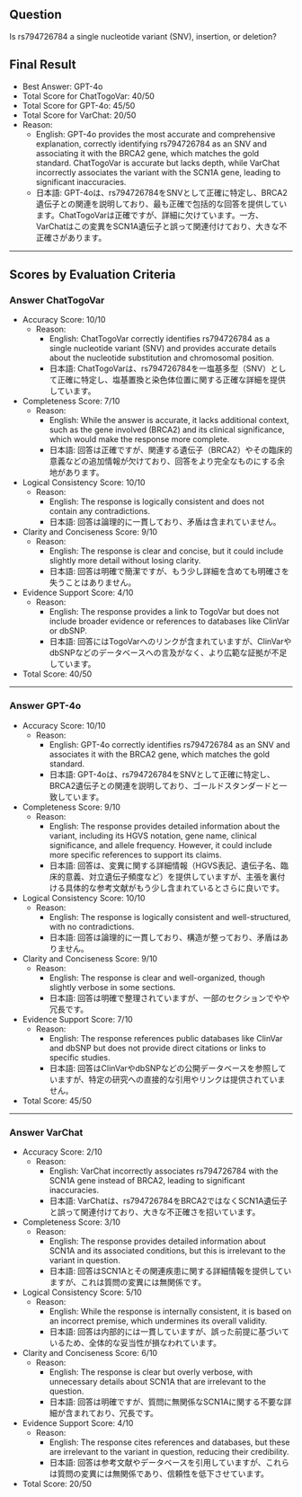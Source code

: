## Question

Is rs794726784 a single nucleotide variant (SNV), insertion, or deletion?

## Final Result

- Best Answer: GPT-4o
- Total Score for ChatTogoVar: 40/50
- Total Score for GPT-4o: 45/50
- Total Score for VarChat: 20/50
- Reason:
  - English: GPT-4o provides the most accurate and comprehensive explanation, correctly identifying rs794726784 as an SNV and associating it with the BRCA2 gene, which matches the gold standard. ChatTogoVar is accurate but lacks depth, while VarChat incorrectly associates the variant with the SCN1A gene, leading to significant inaccuracies.
  - 日本語: GPT-4oは、rs794726784をSNVとして正確に特定し、BRCA2遺伝子との関連を説明しており、最も正確で包括的な回答を提供しています。ChatTogoVarは正確ですが、詳細に欠けています。一方、VarChatはこの変異をSCN1A遺伝子と誤って関連付けており、大きな不正確さがあります。

---

## Scores by Evaluation Criteria

### Answer ChatTogoVar
- Accuracy Score: 10/10
  - Reason: 
    - English: ChatTogoVar correctly identifies rs794726784 as a single nucleotide variant (SNV) and provides accurate details about the nucleotide substitution and chromosomal position.
    - 日本語: ChatTogoVarは、rs794726784を一塩基多型（SNV）として正確に特定し、塩基置換と染色体位置に関する正確な詳細を提供しています。
- Completeness Score: 7/10
  - Reason: 
    - English: While the answer is accurate, it lacks additional context, such as the gene involved (BRCA2) and its clinical significance, which would make the response more complete.
    - 日本語: 回答は正確ですが、関連する遺伝子（BRCA2）やその臨床的意義などの追加情報が欠けており、回答をより完全なものにする余地があります。
- Logical Consistency Score: 10/10
  - Reason: 
    - English: The response is logically consistent and does not contain any contradictions.
    - 日本語: 回答は論理的に一貫しており、矛盾は含まれていません。
- Clarity and Conciseness Score: 9/10
  - Reason: 
    - English: The response is clear and concise, but it could include slightly more detail without losing clarity.
    - 日本語: 回答は明確で簡潔ですが、もう少し詳細を含めても明確さを失うことはありません。
- Evidence Support Score: 4/10
  - Reason: 
    - English: The response provides a link to TogoVar but does not include broader evidence or references to databases like ClinVar or dbSNP.
    - 日本語: 回答にはTogoVarへのリンクが含まれていますが、ClinVarやdbSNPなどのデータベースへの言及がなく、より広範な証拠が不足しています。
- Total Score: 40/50

---

### Answer GPT-4o
- Accuracy Score: 10/10
  - Reason: 
    - English: GPT-4o correctly identifies rs794726784 as an SNV and associates it with the BRCA2 gene, which matches the gold standard.
    - 日本語: GPT-4oは、rs794726784をSNVとして正確に特定し、BRCA2遺伝子との関連を説明しており、ゴールドスタンダードと一致しています。
- Completeness Score: 9/10
  - Reason: 
    - English: The response provides detailed information about the variant, including its HGVS notation, gene name, clinical significance, and allele frequency. However, it could include more specific references to support its claims.
    - 日本語: 回答は、変異に関する詳細情報（HGVS表記、遺伝子名、臨床的意義、対立遺伝子頻度など）を提供していますが、主張を裏付ける具体的な参考文献がもう少し含まれているとさらに良いです。
- Logical Consistency Score: 10/10
  - Reason: 
    - English: The response is logically consistent and well-structured, with no contradictions.
    - 日本語: 回答は論理的に一貫しており、構造が整っており、矛盾はありません。
- Clarity and Conciseness Score: 9/10
  - Reason: 
    - English: The response is clear and well-organized, though slightly verbose in some sections.
    - 日本語: 回答は明確で整理されていますが、一部のセクションでやや冗長です。
- Evidence Support Score: 7/10
  - Reason: 
    - English: The response references public databases like ClinVar and dbSNP but does not provide direct citations or links to specific studies.
    - 日本語: 回答はClinVarやdbSNPなどの公開データベースを参照していますが、特定の研究への直接的な引用やリンクは提供されていません。
- Total Score: 45/50

---

### Answer VarChat
- Accuracy Score: 2/10
  - Reason: 
    - English: VarChat incorrectly associates rs794726784 with the SCN1A gene instead of BRCA2, leading to significant inaccuracies.
    - 日本語: VarChatは、rs794726784をBRCA2ではなくSCN1A遺伝子と誤って関連付けており、大きな不正確さを招いています。
- Completeness Score: 3/10
  - Reason: 
    - English: The response provides detailed information about SCN1A and its associated conditions, but this is irrelevant to the variant in question.
    - 日本語: 回答はSCN1Aとその関連疾患に関する詳細情報を提供していますが、これは質問の変異には無関係です。
- Logical Consistency Score: 5/10
  - Reason: 
    - English: While the response is internally consistent, it is based on an incorrect premise, which undermines its overall validity.
    - 日本語: 回答は内部的には一貫していますが、誤った前提に基づいているため、全体的な妥当性が損なわれています。
- Clarity and Conciseness Score: 6/10
  - Reason: 
    - English: The response is clear but overly verbose, with unnecessary details about SCN1A that are irrelevant to the question.
    - 日本語: 回答は明確ですが、質問に無関係なSCN1Aに関する不要な詳細が含まれており、冗長です。
- Evidence Support Score: 4/10
  - Reason: 
    - English: The response cites references and databases, but these are irrelevant to the variant in question, reducing their credibility.
    - 日本語: 回答は参考文献やデータベースを引用していますが、これらは質問の変異には無関係であり、信頼性を低下させています。
- Total Score: 20/50